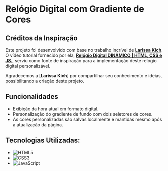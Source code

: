 # Relógio Digital com Gradiente de Cores



## Créditos da Inspiração

Este projeto foi desenvolvido com base no trabalho incrível de [**Larissa Kich**](https://github.com/Larissakich). O vídeo tutorial fornecido por ela, [**Relógio Digital DINÂMICO | HTML, CSS e JS.**](https://www.youtube.com/watch?v=GK0ok3ZCXwM), serviu como fonte de inspiração para a implementação deste relógio digital personalizável.

Agradecemos a [**Larissa Kich**] por compartilhar seu conhecimento e ideias, possibilitando a criação deste projeto.

## Funcionalidades

- Exibição da hora atual em formato digital.
- Personalização do gradiente de fundo com dois seletores de cores.
- As cores personalizadas são salvas localmente e mantidas mesmo após a atualização da página.

## Tecnologias Utilizadas:
- ![HTML5](https://img.shields.io/badge/html5-%23E34F26.svg?style=for-the-badge&logo=html5&logoColor=white)
- ![CSS3](https://img.shields.io/badge/css3-%231572B6.svg?style=for-the-badge&logo=css3&logoColor=white)
- ![JavaScript](https://img.shields.io/badge/javascript-%23323330.svg?style=for-the-badge&logo=javascript&logoColor=%23F7DF1E)
